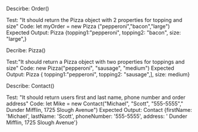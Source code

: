 Descirbe: Order()

Test: "It should return the Pizza object with 2 properties for topping and size"
Code: let myOrder = new Pizza ("pepperoni","bacon","large")
Expected Output: Pizza  {topping1:"pepperoni", topping2: "bacon", size: "large",}

Decribe: Pizza()

Test:"It should return a Pizza object with two properties for toppings and size"
Code: new Pizza("pepperoni", "sausage", "medium")
Expected Output: Pizza { topping1:"pepperoni", topping2: "sausage",], size: medium}

Describe: Contact()

Test: "It should return users first and last name, phone number and order address"
Code: let Mike = new Contact("Michael", "Scott", "555-5555"," Dunder Mifflin, 1725 Slough Avenue")
Expected Output: Contact {firstName: 'Michael', lastName: 'Scott', phoneNumber: '555-5555', address: ' Dunder Mifflin, 1725 Slough Avenue'}
